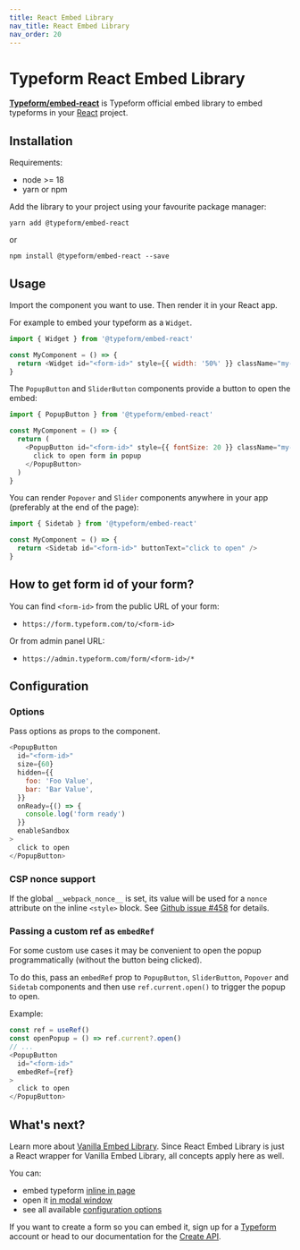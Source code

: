 ```yaml
---
title: React Embed Library
nav_title: React Embed Library
nav_order: 20
---
```


# Typeform React Embed Library

**[Typeform/embed-react](https://www.npmjs.com/package/@typeform/embed-react)** is Typeform official embed library to embed typeforms in your [React](https://reactjs.org/) project.

## Installation

Requirements:

- node >= 18
- yarn or npm

Add the library to your project using your favourite package manager:

```shell
yarn add @typeform/embed-react
```

or

```shell
npm install @typeform/embed-react --save
```

## Usage

Import the component you want to use. Then render it in your React app.

For example to embed your typeform as a `Widget`.

```javascript
import { Widget } from '@typeform/embed-react'

const MyComponent = () => {
  return <Widget id="<form-id>" style={{ width: '50%' }} className="my-form" />
}
```

The `PopupButton` and `SliderButton` components provide a button to open the embed:

```javascript
import { PopupButton } from '@typeform/embed-react'

const MyComponent = () => {
  return (
    <PopupButton id="<form-id>" style={{ fontSize: 20 }} className="my-button">
      click to open form in popup
    </PopupButton>
  )
}
```

You can render `Popover` and `Slider` components anywhere in your app (preferably at the end of the page):

```javascript
import { Sidetab } from '@typeform/embed-react'

const MyComponent = () => {
  return <Sidetab id="<form-id>" buttonText="click to open" />
}
```

## How to get form id of your form?

You can find `<form-id>` from the public URL of your form:

- `https://form.typeform.com/to/<form-id>`

Or from admin panel URL:

- `https://admin.typeform.com/form/<form-id>/*`

## Configuration

### Options

Pass options as props to the component.

```javascript
<PopupButton
  id="<form-id>"
  size={60}
  hidden={{
    foo: 'Foo Value',
    bar: 'Bar Value',
  }}
  onReady={() => {
    console.log('form ready')
  }}
  enableSandbox
>
  click to open
</PopupButton>
```

### CSP nonce support

If the global `__webpack_nonce__` is set, its value will be used for a `nonce` attribute on the inline `<style>` block. See [Github issue #458](https://github.com/Typeform/embed/issues/458) for details.

### Passing a custom ref as `embedRef`

For some custom use cases it may be convenient to open the popup programmatically (without the button being clicked).

To do this, pass an `embedRef` prop to `PopupButton`, `SliderButton`, `Popover` and `Sidetab` components and then use `ref.current.open()` to trigger the popup to open.

Example:

```javascript
const ref = useRef()
const openPopup = () => ref.current?.open()
// ...
<PopupButton
  id="<form-id>"
  embedRef={ref}
>
  click to open
</PopupButton>
```

## What's next?

Learn more about [Vanilla Embed Library](/embed/vanilla). Since React Embed Library is just a React wrapper for Vanilla Embed Library, all concepts apply here as well.

You can:

- embed typeform [inline in page](/embed/inline)
- open it [in modal window](/embed/modal)
- see all available [configuration options](/embed/configuration)

If you want to create a form so you can embed it, sign up for a [Typeform](https://typeform.com) account or head to our documentation for the [Create API](/create/).
